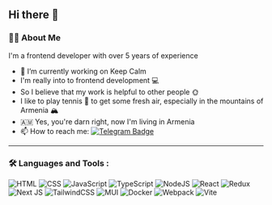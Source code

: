 ## Hi there 👋   <img src="https://komarev.com/ghpvc/?username=chgrin&style=flat-square&color=blue" alt=""/>

### :man_technologist: About Me
I'm a frontend developer with over 5 years of experience

- 🔭 I’m currently working on Keep Calm
- I'm really into to frontend development :computer:
- So I believe that my work is helpful to other people :sun_with_face:
- I like to play tennis :tennis: to get some fresh air, especially in the mountains of Armenia :mountain_snow:
- :armenia: Yes, you're darn right, now I'm living in Armenia
- 📫 How to reach me: [![Telegram Badge](https://img.shields.io/badge/-chgrin-blue?style=flat&logo=Telegram&logoColor=white)](https://t.me/chgrin)

---

### :hammer_and_wrench: Languages and Tools :
![HTML](https://img.shields.io/badge/HTML-e34c26?style=for-the-badge&logo=html5&logoColor=white)
![CSS](https://img.shields.io/badge/CSS-264de4?style=for-the-badge&logo=css3&logoColor=white)
![JavaScript](https://img.shields.io/badge/JavaScript-F7DF1E?style=for-the-badge&logo=javascript&logoColor=black)
![TypeScript](https://img.shields.io/badge/TypeSctipt-316192?style=for-the-badge&logo=typescript&logoColor=white)
![NodeJS](https://img.shields.io/badge/node.js-6DA55F?style=for-the-badge&logo=node.js&logoColor=white)
![React](https://img.shields.io/badge/react-%2320232a.svg?style=for-the-badge&logo=react&logoColor=%2361DAFB)
![Redux](https://img.shields.io/badge/redux-%23593d88.svg?style=for-the-badge&logo=redux&logoColor=white)
![Next JS](https://img.shields.io/badge/Next-black?style=for-the-badge&logo=next.js&logoColor=white)
![TailwindCSS](https://img.shields.io/badge/tailwindcss-%2338B2AC.svg?style=for-the-badge&logo=tailwind-css&logoColor=white)
![MUI](https://img.shields.io/badge/MUI-%230081CB.svg?style=for-the-badge&logo=mui&logoColor=white)
![Docker](https://img.shields.io/badge/Docker-316192?style=for-the-badge&logo=docker&logoColor=white)
![Webpack](https://img.shields.io/badge/webpack-%238DD6F9.svg?style=for-the-badge&logo=webpack&logoColor=black)
![Vite](https://img.shields.io/badge/vite-%23646CFF.svg?style=for-the-badge&logo=vite&logoColor=white)
